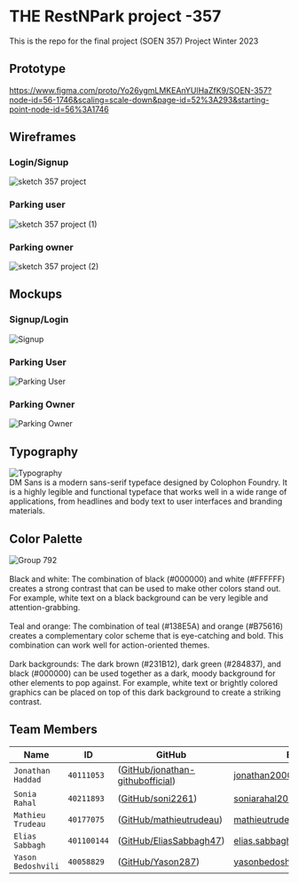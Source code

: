 
# THE RestNPark project -357
This is the repo for the final project (SOEN 357) Project Winter 2023

## Prototype
https://www.figma.com/proto/Yo26ygmLMKEAnYUlHaZfK9/SOEN-357?node-id=56-1746&scaling=scale-down&page-id=52%3A293&starting-point-node-id=56%3A1746

## Wireframes
### Login/Signup
![sketch 357 project](https://user-images.githubusercontent.com/79821374/233501792-038769c2-b651-40ab-a052-a6b0d93df011.jpg)
### Parking user
![sketch 357 project (1)](https://user-images.githubusercontent.com/79821374/233501845-b504cdd4-bfc9-4863-aef8-e96494792750.jpg)
### Parking owner
![sketch 357 project (2)](https://user-images.githubusercontent.com/79821374/233501907-965a38ca-d771-42b6-b0ba-ba16f9795349.jpg)

## Mockups
### Signup/Login
![Signup](https://user-images.githubusercontent.com/79821374/233706214-4e336449-9909-4654-b36e-ef0469c1a94f.png)
### Parking User
![Parking User](https://user-images.githubusercontent.com/79821374/233706926-9eee0d15-19ef-488f-b9b3-ed877fa89432.png)
### Parking Owner
![Parking Owner](https://user-images.githubusercontent.com/79821374/233707305-622876fc-02c9-4117-8c2c-c9041a0b657d.png)

## Typography
![Typography](https://user-images.githubusercontent.com/79821374/232353345-85eba66c-66b5-40a8-9a38-b5263569340b.png)
<br>DM Sans is a modern sans-serif typeface designed by Colophon Foundry. It is a highly legible and functional typeface that works well in a wide range of applications, from headlines and body text to user interfaces and branding materials.

## Color Palette
![Group 792](https://user-images.githubusercontent.com/79821374/232353444-639ec89c-d159-4277-9bb3-e5a163783d30.png)
<br><br>Black and white: The combination of black (#000000) and white (#FFFFFF) creates a strong contrast that can be used to make other colors stand out. For example, white text on a black background can be very legible and attention-grabbing.
<br><br>Teal and orange: The combination of teal (#138E5A) and orange (#B75616) creates a complementary color scheme that is eye-catching and bold. This combination can work well for action-oriented themes.
<br><br>Dark backgrounds: The dark brown (#231B12), dark green (#284837), and black (#000000) can be used together as a dark, moody background for other elements to pop against. For example, white text or brightly colored graphics can be placed on top of this dark background to create a striking contrast.

## Team Members
|   Name   | ID      | GitHub   | Email  
| ------------- | ------------- | --------    | -------- |
| `Jonathan Haddad`         | `40111053`         | ([GitHub/jonathan-githubofficial](https://github.com/jonathan-githubofficial))   | jonathan200023@gmail.com
| `Sonia Rahal`         | `40211893`         | ([GitHub/soni2261](https://github.com/soni2261))   | soniarahal20@gmail.com
| `Mathieu Trudeau` | `40177075` | ([GitHub/mathieutrudeau](https://github.com/mathieutrudeau)) | mathieutrudeau11@gmail.com
| `Elias Sabbagh`   | `401100144`| ([GitHub/EliasSabbagh47](https://github.com/EliasSabbagh47))  | elias.sabbagh47@hotmail.com
| `Yason Bedoshvili` | `40058829` | ([GitHub/Yason287](https://github.com/Yason287)) | yasonbedoshvili@gmail.com



